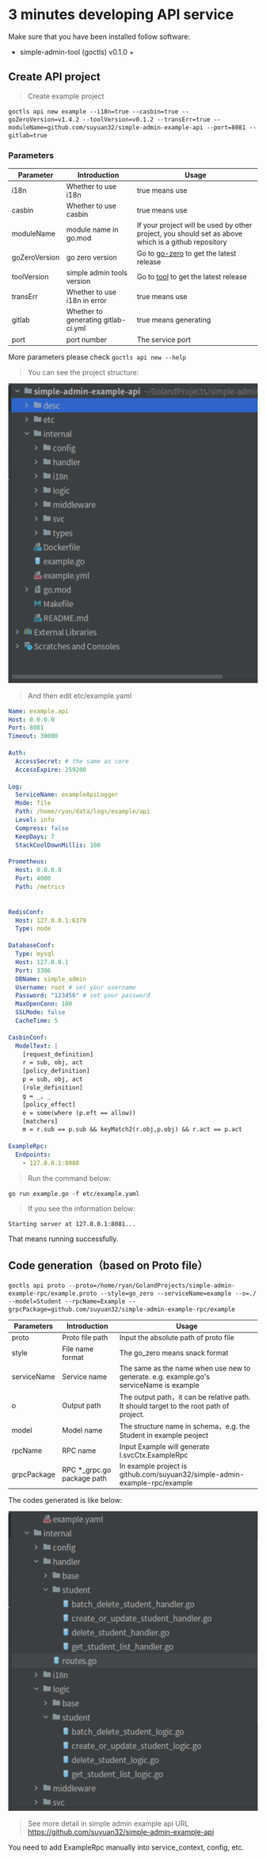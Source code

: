 # 3 minutes developing API service

Make sure that you have been installed follow software:
- simple-admin-tool (goctls) v0.1.0 +


## Create API project
> Create example project
```shell
goctls api new example --i18n=true --casbin=true --goZeroVersion=v1.4.2 --toolVersion=v0.1.2 --transErr=true --moduleName=github.com/suyuan32/simple-admin-example-api --port=8081 --gitlab=true

```

### Parameters

| Parameter	    | Introduction                        | Usage                                                                                               |
|---------------|-------------------------------------|-----------------------------------------------------------------------------------------------------|
| i18n          | Whether to use i18n                 | true means use                                                                                      |
| casbin        | Whether to use casbin               | true means use                                                                                      |
| moduleName    | module name in  go.mod              | If your project will be used by other project, you should set as above which is a github repository |
| goZeroVersion | go zero version                     | Go to [go-zero](https://github.com/zeromicro/go-zero/releases) to get the latest release            |
| toolVersion   | simple admin tools version          | Go to [tool](https://github.com/suyuan32/simple-admin-tools/releases) to get the latest release     |
| transErr      | Whether to use i18n in error        | true means use                                                                                      |
| gitlab        | Whether to generating gitlab-ci.yml | true means generating                                                                               |
| port          | port number                         | The service port                                                                                    |

More parameters please check `goctls api new --help`

> You can see the project structure:

![Example](../../assets/example-struct.png)


> And then edit etc/example.yaml

```yaml
Name: example.api
Host: 0.0.0.0
Port: 8081
Timeout: 30000

Auth:
  AccessSecret: # the same as core
  AccessExpire: 259200

Log:
  ServiceName: exampleApiLogger
  Mode: file
  Path: /home/ryan/data/logs/example/api
  Level: info
  Compress: false
  KeepDays: 7
  StackCoolDownMillis: 100

Prometheus:
  Host: 0.0.0.0
  Port: 4000
  Path: /metrics


RedisConf:
  Host: 127.0.0.1:6379
  Type: node

DatabaseConf:
  Type: mysql
  Host: 127.0.0.1
  Port: 3306
  DBName: simple_admin
  Username: root # set your username
  Password: "123456" # set your password
  MaxOpenConn: 100
  SSLMode: false
  CacheTime: 5

CasbinConf:
  ModelText: |
    [request_definition]
    r = sub, obj, act
    [policy_definition]
    p = sub, obj, act
    [role_definition]
    g = _, _
    [policy_effect]
    e = some(where (p.eft == allow))
    [matchers]
    m = r.sub == p.sub && keyMatch2(r.obj,p.obj) && r.act == p.act

ExampleRpc:
  Endpoints:
    - 127.0.0.1:8080
```

> Run the command below:

```shell
go run example.go -f etc/example.yaml
```

> If you see the information below:

```shell
Starting server at 127.0.0.1:8081...
```

That means running successfully.

## Code generation（based on Proto file）

```shell
goctls api proto --proto=/home/ryan/GolandProjects/simple-admin-example-rpc/example.proto --style=go_zero --serviceName=example --o=./ --model=Student --rpcName=Example --grpcPackage=github.com/suyuan32/simple-admin-example-rpc/example
```
| Parameters  | Introduction               | Usage                                                                                   |
|-------------|----------------------------|-----------------------------------------------------------------------------------------|
| proto       | Proto file path            | Input the absolute path of proto file                                                   |
| style       | File name format           | The go_zero means snack format                                                          |
| serviceName | Service name               | The same as the name when use new to generate. e.g. example.go's serviceName is example |
| o           | Output path                | The output path，it can be relative path. It should target to the root path of project.  |
| model       | Model name                 | The structure name in schema，e.g. the Student in example peoject                        |
| rpcName     | RPC name                   | Input Example will generate l.svcCtx.ExampleRpc                                         |
| grpcPackage | RPC *_grpc.go package path | In example project is github.com/suyuan32/simple-admin-example-rpc/example              |

The codes generated is like below:

![pic](../../assets/api_gen_struct.png)

> See more detail in simple admin example api URL https://github.com/suyuan32/simple-admin-example-api

You need to add ExampleRpc manually into service_context, config, etc.